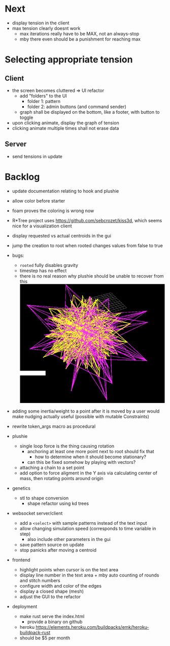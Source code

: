 # Next
- display tension in the client
- max tension clearly doesnt work
  - max iterations really have to be MAX, not an always-stop
  - mby there even should be a punishment for reaching max

# Selecting appropriate tension
## Client
- the screen becomes cluttered => UI refactor
  - add "folders" to the UI
    - folder 1: pattern
    - folder 2: admin buttons (and command sender)
  - graph shall be displayed on the bottom, like a footer, with button to toggle
- upon clicking animate, display the graph of tension
- clicking animate multiple times shall not erase data

## Server
- send tensions in update

# Backlog
- update documentation relating to hook and plushie
- allow color before starter
- foam proves the coloring is wrong now
- R*Tree project uses https://github.com/sebcrozet/kiss3d, which seems nice for a visualization client
- display requested vs actual centroids in the gui
- jump the creation to root when rooted changes values from false to true
- bugs:
  - `rooted` fully disables gravity
  - timestep has no effect
  - there is no real reason why plushie should be unable to recover from this ![](images/2024-04-29-22-22-27.png)

- adding some inertia/weight to a point after it is moved by a user would make nudging actually useful (possible with mutable Constraints)

- rewrite token_args macro as procedural

- plushie
  - single loop force is the thing causing rotation
    - anchoring at least one more point next to root should fix that
      - how to determine when it should become stationary?
    - can this be fixed somehow by playing with vectors?
  - attaching a chain to a set point
  - add option to force aligment in the Y axis via calculating center of mass, then rotating points around origin

- genetics
  - stl to shape conversion
    - shape refactor using kd trees

- websocket server/client
  - add a `<select>` with sample patterns instead of the text input
  - allow changing simulation speed (corresponds to time variable in step)
    - also include other parameters in the gui
  - save pattern source on update
  - stop panicks after moving a centroid

- frontend
  - highlight points when cursor is on the text area
  - display line number in the text area + mby auto counting of rounds and stitch numbers
  - configure width and color of the edges
  - display a closed shape (mesh)
  - adjust the GUI to the refactor

- deployment
  - make rust serve the index.html
    - provide a binary on github
  - heroku https://elements.heroku.com/buildpacks/emk/heroku-buildpack-rust
  - should be $5 per month